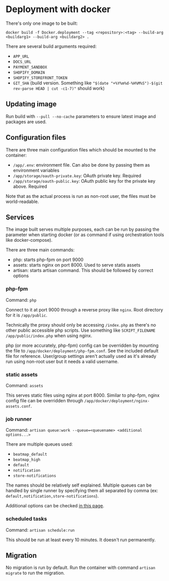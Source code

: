 # Deployment with docker

There's only one image to be built:

    docker build -f Docker.deployment --tag <repository>:<tag> --build-arg <buildarg1> --build-arg <buildarg2> .

There are several build arguments required:

- `APP_URL`
- `DOCS_URL`
- `PAYMENT_SANDBOX`
- `SHOPIFY_DOMAIN`
- `SHOPIFY_STOREFRONT_TOKEN`
- `GIT_SHA` (build version. Something like `"$(date "+%Y%m%d-%H%M%S")-$(git rev-parse HEAD | cut -c1-7)"` should work)

## Updating image

Run build with `--pull --no-cache` parameters to ensure latest image and packages are used.

## Configuration files

There are three main configuration files which should be mounted to the container:

- `/app/.env`: environment file. Can also be done by passing them as environment variables
- `/app/storage/oauth-private.key`: OAuth private key. Required
- `/app/storage/oauth-public.key`: OAuth public key for the private key above. Required

Note that as the actual process is run as non-root user, the files must be world-readable.

## Services

The image built serves multiple purposes, each can be run by passing the parameter when starting docker (or as command if using orchestration tools like docker-compose).

There are three main commands:

- php: starts php-fpm on port 9000
- assets: starts nginx on port 8000. Used to serve statis assets
- artisan: starts artisan command. This should be followed by correct options

### php-fpm

Command: `php`

Connect to it at port 9000 through a reverse proxy like `nginx`. Root directory for it is `/app/public`.

Technically the proxy should only be accessing `/index.php` as there's no other public accessible php scripts.
Use something like `SCRIPT_FILENAME /app/public/index.php` when using nginx.

php (or more accurately, php-fpm) config can be overridden by mounting the file to `/app/docker/deployment/php-fpm.conf`. See the included default file for reference. User/group settings aren't actually used as it's already run using non-root user but it needs a valid username.

### static assets

Command: `assets`

This serves static files using nginx at port 8000. Similar to php-fpm, nginx config file can be overridden through `/app/docker/deployment/nginx-assets.conf`.

### job runner

Command: `artisan queue:work --queue=<queuename> <additional options...>`

There are multiple queues used:

- `beatmap_default`
- `beatmap_high`
- `default`
- `notification`
- `store-notifications`

The names should be relatively self explained. Multiple queues can be handled by single runner by specifying them all separated by comma (ex: `default,notification,store-notifications`).

Additional options can be checked [in this page](https://laravel.com/docs/6.x/queues).

### scheduled tasks

Command: `artisan schedule:run`

This should be run at least every 10 minutes. It doesn't run permanently.

## Migration

No migration is run by default. Run the container with command `artisan migrate` to run the migration.
